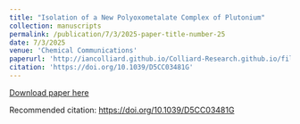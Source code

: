 ```yaml
---
title: "Isolation of a New Polyoxometalate Complex of Plutonium"
collection: manuscripts
permalink: /publication/7/3/2025-paper-title-number-25
date: 7/3/2025
venue: 'Chemical Communications'
paperurl: 'http://iancolliard.github.io/Colliard-Research.github.io/files/paper25.pdf'
citation: 'https://doi.org/10.1039/D5CC03481G'
---
```


<a href='http://iancolliard.github.io/Colliard-Research.github.io/files/paper25.pdf'>Download paper here</a>

Recommended citation: https://doi.org/10.1039/D5CC03481G